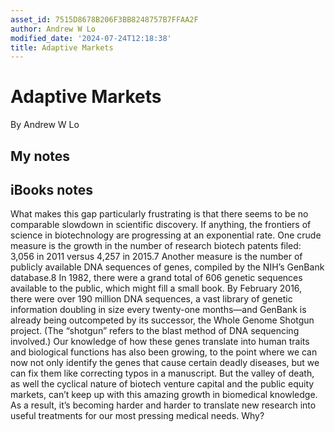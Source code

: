 ```yaml
---
asset_id: 7515D8678B206F3BB8248757B7FFAA2F
author: Andrew W Lo
modified_date: '2024-07-24T12:18:38'
title: Adaptive Markets
---
```


# Adaptive Markets

By Andrew W Lo

## My notes <a name="my_notes_dont_delete"></a>



## iBooks notes <a name="ibooks_notes_dont_delete"></a>


What makes this gap particularly frustrating is that there seems to be no comparable slowdown in scientific discovery. If anything, the frontiers of science in biotechnology are progressing at an exponential rate. One crude measure is the growth in the number of research biotech patents filed: 3,056 in 2011 versus 4,257 in 2015.7 Another measure is the number of publicly available DNA sequences of genes, compiled by the NIH’s GenBank database.8 In 1982, there were a grand total of 606 genetic sequences available to the public, which might fill a small book. By February 2016, there were over 190 million DNA sequences, a vast library of genetic information doubling in size every twenty-one months—and GenBank is already being outcompeted by its successor, the Whole Genome Shotgun project. (The “shotgun” refers to the blast method of DNA sequencing involved.) Our knowledge of how these genes translate into human traits and biological functions has also been growing, to the point where we can now not only identify the genes that cause certain deadly diseases, but we can fix them like correcting typos in a manuscript.
But the valley of death, as well the cyclical nature of biotech venture capital and the public equity markets, can’t keep up with this amazing growth in biomedical knowledge. As a result, it’s becoming harder and harder to translate new research into useful treatments for our most pressing medical needs. Why?